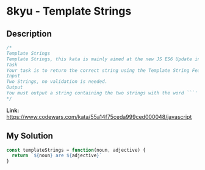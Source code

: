 # 8kyu - Template Strings


## Description
```js
/*
Template Strings
Template Strings, this kata is mainly aimed at the new JS ES6 Update introducing Template Strings
Task
Your task is to return the correct string using the Template String Feature.
Input
Two Strings, no validation is needed.
Output
You must output a string containing the two strings with the word ```' are '```
*/
```

**Link:** https://www.codewars.com/kata/55a14f75ceda999ced000048/javascript

## My Solution
```js
const templateStrings = function(noun, adjective) {
  return `${noun} are ${adjective}`
}
```